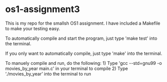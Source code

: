 # os1-assignment3
This is my repo for the smallsh OS1 assignment. I have included a Makefile to make your testing easy.

To automatically compile and start the program, just type 'make test' into the terminal.

If you only want to automatically compile, just type 'make' into the terminal.

To manuely compile and run, do the following:
    1) Type 'gcc --std=gnu99 -o movies_by_year main.c' in your terminal to compile
    2) Type ‘./movies_by_year’ into the terminal to run